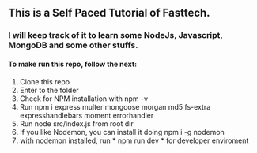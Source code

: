 ## This is a Self Paced Tutorial of Fasttech.

### I will keep track of it to learn some NodeJs, Javascript, MongoDB and some other stuffs.

#### To make run this repo, follow the next:

1. Clone this repo
2. Enter to the folder
3. Check for NPM installation with npm -v
4. Run npm i express multer mongoose morgan md5 fs-extra expresshandlebars moment errorhandler
5. Run node src/index.js from root dir
6. If you like Nodemon, you can install it doing npm i -g nodemon
7. with nodemon installed, run * npm run dev * for developer enviroment
